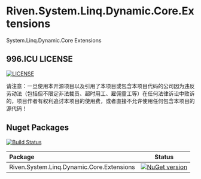 # Riven.System.Linq.Dynamic.Core.Extensions
System.Linq.Dynamic.Core  Extensions


## 996.ICU LICENSE
[![LICENSE](https://img.shields.io/badge/license-Anti%20996-blue.svg)](https://github.com/996icu/996.ICU/blob/master/LICENSE)

请注意：一旦使用本开源项目以及引用了本项目或包含本项目代码的公司因为违反劳动法（包括但不限定非法裁员、超时用工、雇佣童工等）在任何法律诉讼中败诉的，项目作者有权利追讨本项目的使用费，或者直接不允许使用任何包含本项目的源代码！


## Nuget Packages

[![Build Status](https://dev.azure.com/rivenfx/RivenFx/_apis/build/status/rivenfx.LinqDynamic?branchName=master)](https://dev.azure.com/rivenfx/RivenFx/_build/latest?definitionId=5&branchName=master)

|Package|Status|
|:------|:-----:|
|Riven.System.Linq.Dynamic.Core.Extensions|[![NuGet version](https://badge.fury.io/nu/Riven.System.Linq.Dynamic.Core.Extensions.svg)](https://www.nuget.org/packages/Riven.System.Linq.Dynamic.Core.Extensions/)|
